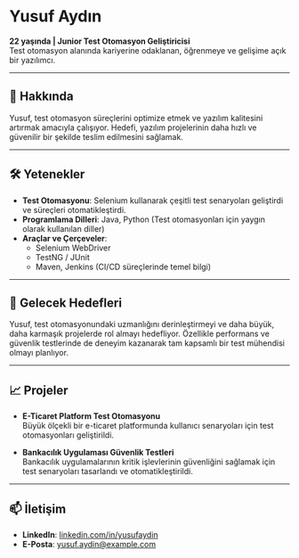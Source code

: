 # Yusuf Aydın

**22 yaşında | Junior Test Otomasyon Geliştiricisi**  
Test otomasyon alanında kariyerine odaklanan, öğrenmeye ve gelişime açık bir yazılımcı. 

---

## 🚀 Hakkında

Yusuf, test otomasyon süreçlerini optimize etmek ve yazılım kalitesini artırmak amacıyla çalışıyor. Hedefi, yazılım projelerinin daha hızlı ve güvenilir bir şekilde teslim edilmesini sağlamak.

---

## 🛠️ Yetenekler

- **Test Otomasyonu**: Selenium kullanarak çeşitli test senaryoları geliştirdi ve süreçleri otomatikleştirdi. 
- **Programlama Dilleri**: Java, Python (Test otomasyonları için yaygın olarak kullanılan diller)
- **Araçlar ve Çerçeveler**:
  - Selenium WebDriver
  - TestNG / JUnit
  - Maven, Jenkins (CI/CD süreçlerinde temel bilgi)

---

## 🌱 Gelecek Hedefleri

Yusuf, test otomasyonundaki uzmanlığını derinleştirmeyi ve daha büyük, daha karmaşık projelerde rol almayı hedefliyor. Özellikle performans ve güvenlik testlerinde de deneyim kazanarak tam kapsamlı bir test mühendisi olmayı planlıyor.

---

## 📈 Projeler

- **E-Ticaret Platform Test Otomasyonu**  
  Büyük ölçekli bir e-ticaret platformunda kullanıcı senaryoları için test otomasyonları geliştirildi.  

- **Bankacılık Uygulaması Güvenlik Testleri**  
  Bankacılık uygulamalarının kritik işlevlerinin güvenliğini sağlamak için test senaryoları tasarlandı ve otomatikleştirildi.  

---

## 📫 İletişim

- **LinkedIn**: [linkedin.com/in/yusufaydin](#)
- **E-Posta**: [yusuf.aydin@example.com](#)
